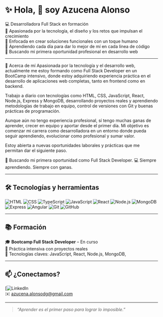 # ✨ Hola, 👋 soy Azucena Alonso

💻 Desarrolladora Full Stack en formación  
🌸 Apasionada por la tecnología, el diseño y los retos que impulsan el crecimiento  
🎯 Enfocada en crear soluciones funcionales con un toque humano  
🌱 Aprendiendo cada día para dar lo mejor de mí en cada línea de código  
🤝 Buscando mi primera oportunidad profesional en desarrollo web

---

🧩 Acerca de mí
Apasionada por la tecnología y el desarrollo web, actualmente me estoy formando como Full Stack Developer en un BootCamp intensivo, donde estoy adquiriendo experiencia práctica en el desarrollo de aplicaciones web completas, tanto en frontend como en backend.

Trabajo a diario con tecnologías como HTML, CSS, JavaScript, React, Node.js, Express y MongoDB, desarrollando proyectos reales y aprendiendo metodologías de trabajo en equipo, control de versiones con Git y buenas prácticas de programación.

Aunque aún no tengo experiencia profesional, sí tengo muchas ganas de aprender, crecer en equipo y aportar desde el primer día. Mi objetivo es comenzar mi carrera como desarrolladora en un entorno donde pueda seguir aprendiendo, evolucionar como profesional y sumar valor.

Estoy abierta a nuevas oportunidades laborales y prácticas que me permitan dar el siguiente paso.

🚀 Buscando mi primera oportunidad como Full Stack Developer.
💻 Siempre aprendiendo. Siempre con ganas.

---

## 🛠 Tecnologías y herramientas

![HTML](https://img.shields.io/badge/HTML5-E34F26?style=flat&logo=html5&logoColor=white)
![CSS](https://img.shields.io/badge/CSS3-1572B6?style=flat&logo=css3&logoColor=white)
![TypeScript](https://img.shields.io/badge/TypeScript-3178C6?logo=typescript&logoColor=fff)
![JavaScript](https://img.shields.io/badge/JavaScript-F7DF1E?style=flat&logo=javascript&logoColor=black)
![React](https://img.shields.io/badge/React-20232A?style=flat&logo=react&logoColor=61DAFB)
![Node.js](https://img.shields.io/badge/Node.js-339933?style=flat&logo=nodedotjs&logoColor=white)
![MongoDB](https://img.shields.io/badge/MongoDB-4EA94B?style=flat&logo=mongodb&logoColor=white)
![Express](https://img.shields.io/badge/Express.js-000000?style=flat&logo=express&logoColor=white)
![Angular](https://img.shields.io/badge/Angular-%23DD0031.svg?logo=angular&logoColor=white)
![Git](https://img.shields.io/badge/Git-F05032?style=flat&logo=git&logoColor=white)
![GitHub](https://img.shields.io/badge/GitHub-181717?style=flat&logo=github&logoColor=white)

---

## 📚 Formación

🎓 **Bootcamp Full Stack Developer** – En curso  
🔧 Práctica intensiva con proyectos reales  
📍 Tecnologías claves: JavaScript, React, Node.js, MongoDB, 

---

## 📫 ¿Conectamos?

[![LinkedIn](https://www.linkedin.com/public-profile/settings?lipi=urn%3Ali%3Apage%3Ad_flagship3_profile_self_edit_contact-info%3B3ifSf%2BrbRnuY1Vs3MH9LBQ%3D%3D)  
✉️ azucena.alonsodg@gmail.com

---

> *“Aprender es el primer paso para lograr lo imposible.”*

